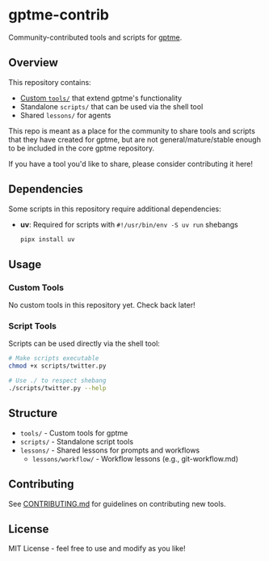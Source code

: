 # gptme-contrib

Community-contributed tools and scripts for [gptme](https://github.com/ErikBjare/gptme).

## Overview

This repository contains:
- [Custom `tools/`](https://gptme.org/docs/custom_tool.html) that extend gptme's functionality
- Standalone `scripts/` that can be used via the shell tool
- Shared `lessons/` for agents

This repo is meant as a place for the community to share tools and scripts that they have created for gptme, but are not general/mature/stable enough to be included in the core gptme repository.

If you have a tool you'd like to share, please consider contributing it here!

## Dependencies

Some scripts in this repository require additional dependencies:

- **uv**: Required for scripts with `#!/usr/bin/env -S uv run` shebangs
  ```bash
  pipx install uv
  ```

## Usage

### Custom Tools

No custom tools in this repository yet. Check back later!

<!--
```python
# In your gptme config:
TOOL_MODULES = "gptme.tools,gptme_contrib.tools"
```
-->

### Script Tools

Scripts can be used directly via the shell tool:

```bash
# Make scripts executable
chmod +x scripts/twitter.py

# Use ./ to respect shebang
./scripts/twitter.py --help
```

## Structure

- `tools/` - Custom tools for gptme
- `scripts/` - Standalone script tools
- `lessons/` - Shared lessons for prompts and workflows
  - `lessons/workflow/` - Workflow lessons (e.g., git-workflow.md)

## Contributing

See [CONTRIBUTING.md](./CONTRIBUTING.md) for guidelines on contributing new tools.

## License

MIT License - feel free to use and modify as you like!
